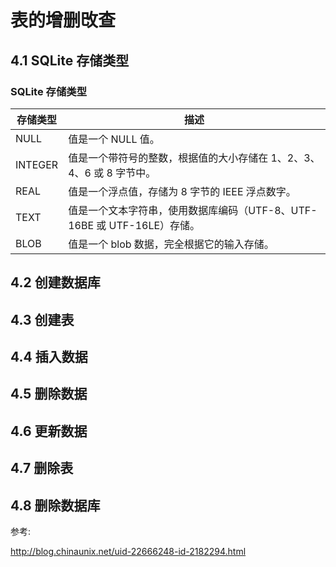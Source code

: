 # 表的增删攺查

## 4.1 SQLite 存储类型

### SQLite 存储类型

存储类型|	描述
----|----
NULL	|值是一个 NULL 值。
INTEGER	|值是一个带符号的整数，根据值的大小存储在 1、2、3、4、6 或 8 字节中。
REAL	|值是一个浮点值，存储为 8 字节的 IEEE 浮点数字。
TEXT	|值是一个文本字符串，使用数据库编码（UTF-8、UTF-16BE 或 UTF-16LE）存储。
BLOB	|值是一个 blob 数据，完全根据它的输入存储。 


## 4.2 创建数据库


## 4.3 创建表

## 4.4 插入数据

## 4.5 删除数据

## 4.6 更新数据

## 4.7 删除表

## 4.8 删除数据库

参考:

http://blog.chinaunix.net/uid-22666248-id-2182294.html